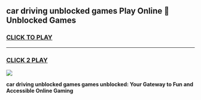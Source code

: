 
## car driving unblocked games Play Online 👋 Unblocked Games
<h3>
<a href="https://premium.freeplayer.one?title=car_driving_unblocked_games&ref=19F">CLICK TO PLAY</a></h3>
<hr>

<h3>
<a href="https://premium.freeplayer.one?title=car_driving_unblocked_games&ref=19F">CLICK 2 PLAY</a>
  
</h3>

<a href="https://premium.freeplayer.one?title=car_driving_unblocked_games&ref=19F"><img src="https://clearcache.store/games.png"></a>


**car driving unblocked games games unblocked: Your Gateway to Fun and Accessible Online Gaming**
